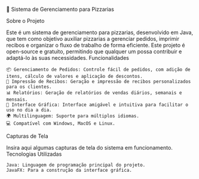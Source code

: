 🍕 Sistema de Gerenciamento para Pizzarias

Sobre o Projeto

Este é um sistema de gerenciamento para pizzarias, desenvolvido em Java, que tem como objetivo auxiliar pizzarias a gerenciar pedidos, imprimir recibos e organizar o fluxo de trabalho de forma eficiente. Este projeto é open-source e gratuito, permitindo que qualquer um possa contribuir e adaptá-lo às suas necessidades.
Funcionalidades

    📦 Gerenciamento de Pedidos: Controle fácil de pedidos, com adição de itens, cálculo de valores e aplicação de descontos.
    🧾 Impressão de Recibos: Geração e impressão de recibos personalizados para os clientes.
    📊 Relatórios: Geração de relatórios de vendas diários, semanais e mensais.
    📱 Interface Gráfica: Interface amigável e intuitiva para facilitar o uso no dia a dia.
    🌍 Multilinguagem: Suporte para múltiplos idiomas.
    💻 Compatível com Windows, MacOS e Linux.

Capturas de Tela

Insira aqui algumas capturas de tela do sistema em funcionamento.
Tecnologias Utilizadas

    Java: Linguagem de programação principal do projeto.
    JavaFX: Para a construção da interface gráfica.
